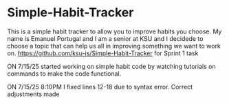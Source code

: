 # Simple-Habit-Tracker
This is a simple habit tracker to allow you to improve habits you choose.
My name is Emanuel Portugal and I am a senior at KSU and I decidede to choose a topic that can help us all in improving something we want to work on.
https://github.com/ksu-is/Simple-Habit-Tracker for Sprint 1 task


ON 7/15/25 started working on simple habit code by watching tutorials on commands to make the code functional.


ON 7/15/25 8:10PM I fixed lines 12-18 due to syntax error. Correct adjustments made
